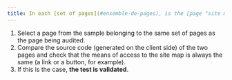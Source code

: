 ```yaml
---
title: In each [set of pages](#ensemble-de-pages), is the [page "site map"](#page-plan-du-site) accessible from an identical functionality?
---
```


1. Select a page from the sample belonging to the same set of pages as the page being audited.
2. Compare the source code (generated on the client side) of the two pages and check that the means of access to the site map is always the same (a link or a button, for example).
3. If this is the case, **the test is validated**.
